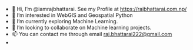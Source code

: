 - 👋 Hi, I’m @iamrajbhattarai. See my Profile at https://rajbhattarai.com.np/
- 👀 I’m interested in WebGIS and Geospatial Python
- 🌱 I’m currently exploring Machine Learning.
- 💞️ I’m looking to collaborate on Machine learning projects.
- 📫 You can contact me through email raj.bhattarai222@gmail.com
- 

<!---
iamrajbhattarai/iamrajbhattarai is a ✨ special ✨ repository because its `README.md` (this file) appears on your GitHub profile.
You can click the Preview link to take a look at your changes.
--->
